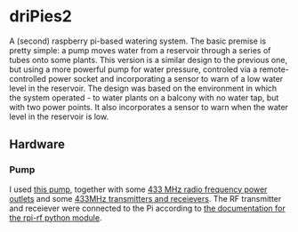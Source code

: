 # driPies2
A (second) raspberry pi-based watering system. The basic premise is pretty simple: a pump moves water from a reservoir through a series of tubes onto some plants.  This version is a similar design to the previous one, but using a more powerful pump for water pressure, controled via a remote-controlled power socket and incorporating a sensor to warn of a low water level in the reservoir.  The design was based on the environment in which the system operated - to water plants on a balcony with no water tap, but with two power points.  It also incorporates a sensor to warn when the water level in the reservoir is low.

## Hardware

### Pump
I used [this pump](https://www.bunnings.com.au/aquapro-ap550-water-feature-pump_p2810111), together with some [433 MHz radio frequency power outlets](https://www.bunnings.com.au/arlec-remote-controlled-power-outlet-twin-pack_p0095172) and some [433MHz transmitters and receievers](https://www.ebay.com/itm/1X-New-433Mhz-RF-Transmitter-Module-And-Receiver-Link-Kit-For-Arduino-ARM-MCU-WL/182549538034?hash=item2a80cce4f2:g:CFcAAOSw8hxbRvGm).  The RF transmitter and receiever were connected to the Pi according to [the documentation for the rpi-rf python module](https://pypi.org/project/rpi-rf/).
